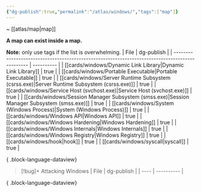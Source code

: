 ```yaml
---
{"dg-publish":true,"permalink":"/atlas/windows/","tags":["map"]}
---
```


~ [[atlas/map\|map]]

**A map can exist inside a map.**

**Note:** only use tags if the list is overwhelming.
| File                                                                                            | dg-publish |
| ----------------------------------------------------------------------------------------------- | ---------- |
| [[cards/windows/Dynamic Link Library\|Dynamic Link Library]]                                 | true       |
| [[cards/windows/Portable Executable\|Portable Executable]]                                   | true       |
| [[cards/windows/Server Runtime Subsystem (csrss.exe)\|Server Runtime Subsystem (csrss.exe)]] | true       |
| [[cards/windows/Service Host (svchost.exe)\|Service Host (svchost.exe)]]                     | true       |
| [[cards/windows/Session Manager Subsystem (smss.exe)\|Session Manager Subsystem (smss.exe)]] | true       |
| [[cards/windows/System (Windows Process)\|System (Windows Process)]]                         | true       |
| [[cards/windows/Windows API\|Windows API]]                                                   | true       |
| [[cards/windows/Windows Hardening\|Windows Hardening]]                                       | true       |
| [[cards/windows/Windows Internals\|Windows Internals]]                                       | true       |
| [[cards/windows/Windows Registry\|Windows Registry]]                                         | true       |
| [[cards/windows/hook\|hook]]                                                                 | true       |
| [[cards/windows/syscall\|syscall]]                                                           | true       |

{ .block-language-dataview}

> [!bug]+ Attacking Windows
>  | File | dg-publish |
> | ---- | ---------- |
> 
{ .block-language-dataview}


